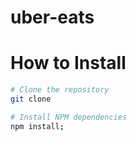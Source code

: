 # uber-eats


# How to Install 

```sh
# Clone the repository
git clone 

# Install NPM dependencies
npm install;


